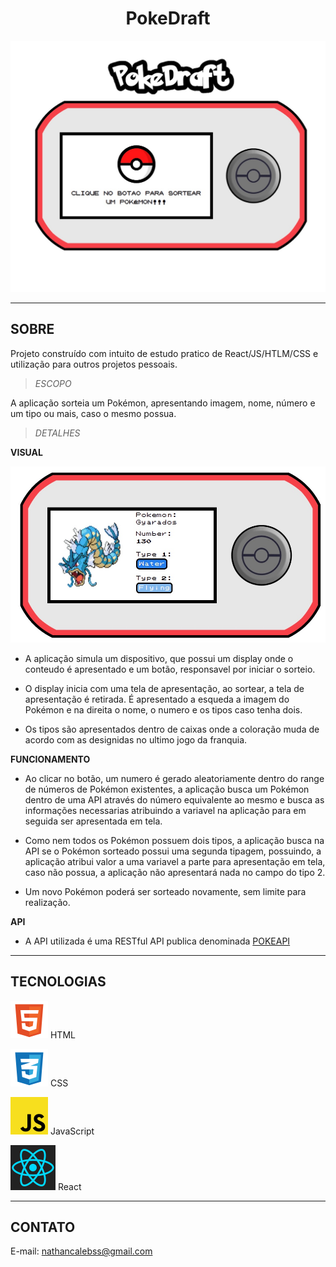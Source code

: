 **<h1 align="center">PokeDraft</h1>**

![preview](./.github/preview_start.jpg)

---

**<h2>SOBRE</h2>**

Projeto construído com intuito de estudo pratico de React/JS/HTLM/CSS e utilização para outros projetos pessoais.

> _ESCOPO_

A aplicação sorteia um Pokémon, apresentando imagem, nome, número e um tipo ou mais, caso o mesmo possua.

> _DETALHES_

**VISUAL**

![preview](./.github/preview_visual.jpg)

- A aplicação simula um dispositivo, que possui um display onde o conteudo é apresentado e um botão, responsavel por iniciar o sorteio.

- O display inicia com uma tela de apresentação, ao sortear, a tela de apresentação é retirada. É apresentado a esqueda a imagem do Pokémon e na direita o nome, o numero e os tipos caso tenha dois.

- Os tipos são apresentados dentro de caixas onde a coloração muda de acordo com as designidas no ultimo jogo da franquia.

**FUNCIONAMENTO**

- Ao clicar no botão, um numero é gerado aleatoriamente dentro do range de números de Pokémon existentes, a aplicação busca um Pokémon dentro de uma API através do número equivalente ao mesmo e busca as informações necessarias atribuindo a variavel na aplicação para em seguida ser apresentada em tela.

- Como nem todos os Pokémon possuem dois tipos, a aplicação busca na API se o Pokémon sorteado possui uma segunda tipagem, possuindo, a aplicação atribui valor a uma variavel a parte para apresentação em tela, caso não possua, a aplicação não apresentará nada no campo do tipo 2.

- Um novo Pokémon poderá ser sorteado novamente, sem limite para realização.

**API**

- A API utilizada é uma RESTful API publica denominada [POKEAPI](https://pokeapi.co/)

---

**<h2>TECNOLOGIAS</h2>**

<img src="./.github/html5_svg.svg"> HTML

<img src="./.github/css_svg.svg"> CSS

<img src="./.github/js_svg.svg"> JavaScript

<img src="./.github/react_svg.svg"> React

---

<!-- **<h2>PROJETO</h2>**

[Clique aqui para acessar o projeto;](https://nathancaleb.github.io/nlw-setup/)

--- -->

**<h2>CONTATO</h2>**

E-mail: nathancalebss@gmail.com
